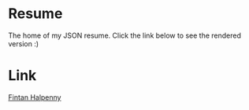 # Resume
The home of my JSON resume. Click the link below to see the rendered version :)

# Link
[Fintan Halpenny](http://registry.jsonresume.org/fintan_halpenny)
